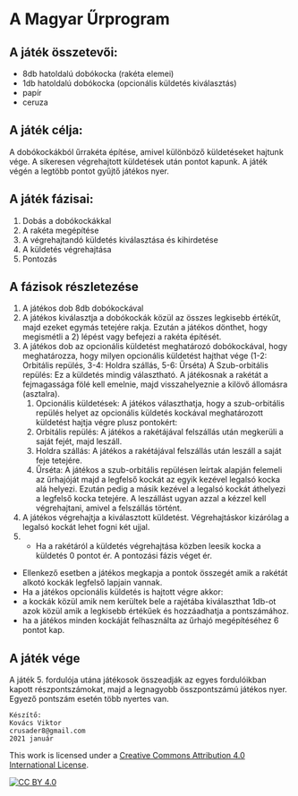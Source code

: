 # A Magyar Űrprogram

## A játék összetevői:
- 8db hatoldalú dobókocka (rakéta elemei)
- 1db hatoldalú dobókocka (opcionális küldetés kiválasztás)
- papír
- ceruza

## A játék célja:
A dobókockákból űrrakéta építése, amivel különböző küldetéseket hajtunk vége. A sikeresen végrehajtott küldetések után pontot kapunk. A játék végén a legtöbb pontot gyűjtő játékos nyer.

## A játék fázisai:
1. Dobás a dobókockákkal
2. A rakéta megépítése
3. A végrehajtandó küldetés kiválasztása és kihirdetése
4. A küldetés végrehajtása
5. Pontozás

## A fázisok részletezése
1. A játékos dob 8db dobókockával
2. A játékos kiválasztja a dobókockák közül az összes legkisebb értékűt, majd ezeket egymás tetejére rakja. Ezután a játékos dönthet, hogy megismétli a 2) lépést vagy befejezi a rakéta építését.
3. A játékos dob az opcionális küldetést meghatározó dobókockával, hogy meghatározza, hogy milyen opcionális küldetést hajthat vége (1-2: Orbitális repülés, 3-4: Holdra szállás, 5-6: Űrséta) A Szub-orbitális repülés: Ez a küldetés mindig választható. A játékosnak a rakétát a fejmagassága fölé kell emelnie, majd visszahelyeznie a kilövő állomásra (asztalra).
    1. Opcionális küldetések: A játékos választhatja, hogy a szub-orbitális repülés helyet az opcionális küldetés kockával meghatározott küldetést hajtja végre plusz pontokért:
    2. Orbitális repülés: A játékos a rakétájával felszállás után megkerüli a saját fejét, majd leszáll.
    3. Holdra szállás: A játékos a rakétájával felszállás után leszáll a saját feje tetejére.
    4. Űrséta: A játékos a szub-orbitális repülésen leírtak alapján felemeli az űrhajóját majd a legfelső kockát az egyik kezével legalsó kocka alá helyezi. Ezután pedig a másik kezével a legalsó kockát áthelyezi a legfelső kocka tetejére. A leszállást ugyan azzal a kézzel kell végrehajtani, amivel a felszállás történt.
4. A játékos végrehajtja a kiválasztott küldetést. Végrehajtáskor kizárólag a legalsó kockát lehet fogni két ujjal.
5.  - Ha a rakétáról a küldetés végrehajtása közben leesik kocka a küldetés 0 pontot ér. A pontozási fázis véget ér.
- Ellenkező esetben a játékos megkapja a pontok összegét amik a rakétát alkotó kockák legfelső lapjain vannak.
- Ha a játékos opcionális küldetés is hajtott végre akkor:
- a kockák közül amik nem kerültek bele a rajétába kiválaszthat 1db-ot azok közül amik a legkisebb értékűek és hozzáadhatja a pontszámához.
- ha a játékos minden kockáját felhasználta az űrhajó megépítéséhez 6 pontot kap.

## A játék vége
A játék 5. fordulója utána  játékosok összeadják az egyes fordulóikban kapott részpontszámokat, majd a legnagyobb összpontszámú játékos nyer. Egyező pontszám esetén több nyertes van.

~~~
Készítő:
Kovács Viktor
crusader8@gmail.com
2021 január
~~~
This work is licensed under a
[Creative Commons Attribution 4.0 International License][cc-by-nc-sa].

[![CC BY 4.0][cc-by-nc-sa-image]][cc-by-nc-sa]

[cc-by-nc-sa]: http://creativecommons.org/licenses/by-nc-sa/4.0/
[cc-by-nc-sa-image]: https://i.creativecommons.org/l/by-nc-sa/4.0/88x31.png
